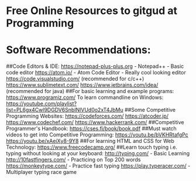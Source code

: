 # Free Online Resources to gitgud at Programming
# Software Recommendations:
##Code Editors & IDE:
https://notepad-plus-plus.org - Notepad++ - Basic code editor
https://atom.io/ - Atom Code Editor - Really cool looking editor
https://code.visualstudio.com/ (recommended for c/c++)
https://www.sublimetext.com/
https://www.jetbrains.com/idea/ (recommended for java)
##For basic learning and example programs:
https://www.programiz.com/
To learn commandline on Windows:
https://youtube.com/playlist?list=PL6gx4Cwl9DGDV6SnbINlVUd0o2xT4JbMu
##Some Competitive Programming Websites:
https://codeforces.com/
https://atcoder.jp/
https://www.codechef.com/
https://www.hackerrank.com/
##Competitive Programmer's Handbook:
https://cses.fi/book/book.pdf
##Must watch videos to get into Competitive Programming:
https://youtu.be/bVKHRtafgPc
https://youtu.be/xAeiXy8-9Y8
##For learning HTML and CSS for Web Technology:
https://www.freecodecamp.org/
##Learn touch typing i.e. typing without looking at your keyboard:
http://typing.com/ - Basic Learning
http://10fastfingers.com/ - Practicing on Top 200 words
https://monkeytype.com/ - Practice fast typing
https://play.typeracer.com/ - Multiplayer typing race game
